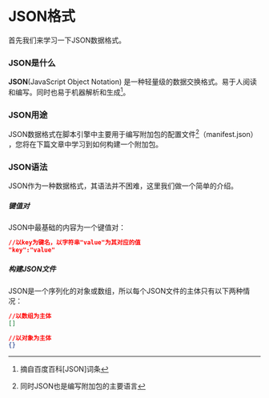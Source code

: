 # JSON格式

首先我们来学习一下JSON数据格式。

### JSON是什么

**JSON**(JavaScript Object Notation) 是一种轻量级的数据交换格式。易于人阅读和编写。同时也易于机器解析和生成[^1]。

### JSON用途

JSON数据格式在脚本引擎中主要用于编写附加包的配置文件[^2]（manifest.json） ，您将在下篇文章中学习到如何构建一个附加包。

### JSON语法

JSON作为一种数据格式，其语法并不困难，这里我们做一个简单的介绍。

##### 键值对

JSON中最基础的内容为一个键值对：

```json
//以key为键名，以字符串"value"为其对应的值
"key":"value"
```



##### 构建JSON文件

JSON是一个序列化的对象或数组，所以每个JSON文件的主体只有以下两种情况：

```json
//以数组为主体
[]
```

```json
//以对象为主体
{}
```



[^1]:摘自百度百科[JSON]词条
[^2]:同时JSON也是编写附加包的主要语言